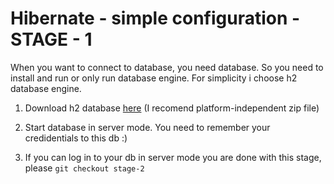 # Hibernate - simple configuration - STAGE - 1

When you want to connect to database, you need database. So you need to install and run or only run database engine. For simplicity i choose h2 database engine. 

1. Download h2 database [here](http://www.h2database.com/html/download.html) (I recomend platform-independent zip file)

2. Start database in server mode. You need to remember your credidentials to this db :)

3. If you can log in to your db in server mode you are done with this stage, please `git checkout stage-2`



